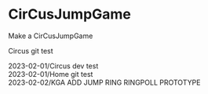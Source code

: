 # CirCusJumpGame
Make a CirCusJumpGame     

Circus git test    

2023-02-01/Circus dev test     
2023-02-01/Home git test      
2023-02-02/KGA ADD JUMP RING RINGPOLL PROTOTYPE         